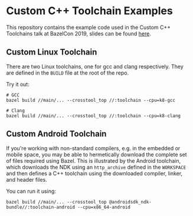 # Custom C++ Toolchain Examples

This repository contains the example code used in the Custom C++ Toolchains talk at BazelCon 2019,
slides can be found [here](https://docs.google.com/presentation/d/1M9n2_qOYYTm4a98SB-AmLeTlNErQTy9JfKsop0gWsoo/edit?usp=sharing).

## Custom Linux Toolchain

There are two Linux toolchains, one for gcc and clang respectively. They are defined in the `BUILD` file at the root of the repo.

Try it out:
```
# GCC
bazel build //main/... --crosstool_top //:toolchain --cpu=k8-gcc

# Clang
bazel build //main/... --crosstool_top //:toolchain --cpu=k8-clang
```

## Custom Android Toolchain

If you're working with non-standard compilers, e.g. in the embedded or mobile space, you may be able to hermetically download the complete set of files required using Bazel.
This is illustrated by the Android toolchain, which downloads the NDK using an `http_archive` defined in the `WORKSPACE` and then defines a C++ toolchain using the downloaded compiler, linker, and header files.

You can run it using:
```
bazel build //main/... --crosstool_top @androidsdk_ndk-bundle//:toolchain-android --cpu=x86_64-android
```